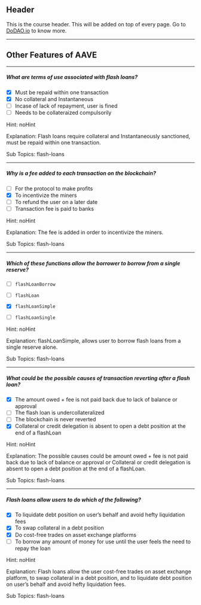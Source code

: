 ## Header
This is the course header. This will be added on top of every page. Go to [DoDAO.io](https://www.dodao.io) to know more.

 ---
 
 ## Other Features of AAVE
 
 
---

##### What are terms of use associated with flash loans?  

- [x]  Must be repaid within one transaction
- [x]  No collateral and Instantaneous
- [ ]  Incase of lack of repayment, user is fined
- [ ]  Needs to be collateraized compulsorily
  
Hint: noHint
         
Explanation: Flash loans require collateral and Instantaneously sanctioned, must be repaid within one transaction.

Sub Topics: flash-loans
 

---

##### Why is a fee added to each transaction on the blockchain?  

- [ ]  For the protocol to make profits
- [x]  To incentivize the miners
- [ ]  To refund the user on a later date
- [ ]  Transaction fee is paid to banks
  
Hint: noHint
         
Explanation: The fee is added in order to incentivize the miners.

Sub Topics: flash-loans
 

---

##### Which of these functions allow the borrower to borrow from a single reserve?  

- [ ]  `flashLoanBorrow`

- [ ]  `flashLoan`

- [x]  `flashLoanSimple`

- [ ]  `flashLoanSingle`

  
Hint: noHint
         
Explanation: flashLoanSimple, allows user to borrow flash loans from a single reserve alone.

Sub Topics: flash-loans
 

---

##### What could be the possible causes of transaction reverting after a flash loan?  

- [x]  The amount owed + fee is not paid back due to lack of balance or approval
- [ ]  The flash loan is undercollateralized
- [ ]  The blockchain is never reverted
- [x]  Collateral or credit delegation is absent to open a debt position at the end of a flashLoan
  
Hint: noHint
         
Explanation: The possible causes could be amount owed + fee is not paid back due to lack of balance or approval or Collateral or credit delegation is absent to open a debt position at the end of a flashLoan.

Sub Topics: flash-loans
 

---

##### Flash loans allow users to do which of the following?  

- [x]  To liquidate debt position on user’s behalf and avoid hefty liquidation fees
- [x]  To swap collateral in a debt position
- [x]  Do cost-free trades on asset exchange platforms
- [ ]  To borrow any amount of money for use until the user feels the need to repay the loan
  
Hint: noHint
         
Explanation: Flash loans allow the user cost-free trades on asset exchange platform, to swap collateral in a debt position, and to liquidate debt position on user’s behalf and avoid hefty liquidation fees.

Sub Topics: flash-loans
 

